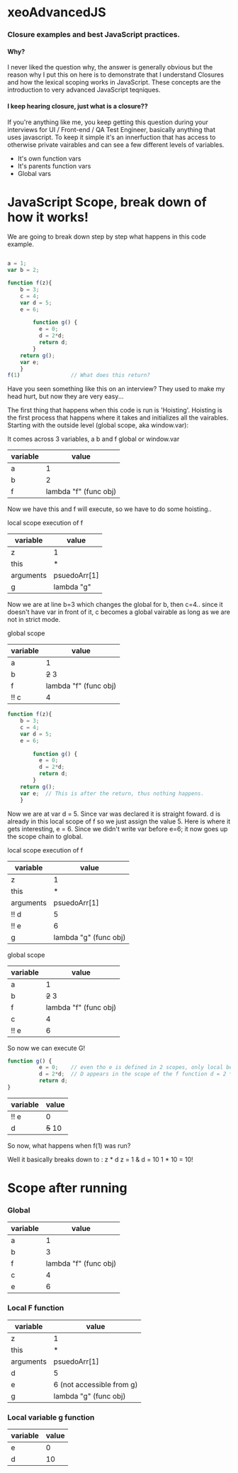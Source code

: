 # xeoAdvancedJS
### Closure examples and best JavaScript practices.

#### Why?
I never liked the question why, the answer is generally obvious but the reason why I put this on here is to demonstrate that I understand Closures and how the lexical scoping works in JavaScript. These concepts are the introduction to very advanced JavaScript teqniques.

#### I keep hearing closure, just what is a closure??
If you're anything like me, you keep getting this question during your interviews for UI / Front-end / QA Test Engineer, basically anything that uses javascript. To keep it simple it's an innerfuction that has access to otherwise private vairables and can see a few different levels of variables. 
* It's own function vars
* It's parents function vars
* Global vars


# JavaScript Scope, break down of how it works!

We are going to break down step by step what happens in this code example.

```javascript

a = 1;
var b = 2;

function f(z){
    b = 3;
    c = 4;
    var d = 5;
    e = 6;
        
        function g() {
          e = 0;
          d = 2*d;
          return d;
        }
    return g();
    var e;
    }
f(1)                // What does this return?
```
Have you seen something like this on an interview? They used to make my head hurt, but now they are very easy...

The first thing that happens when this code is run is 'Hoisting'. Hoisting is the first process that happens where it takes and initializes all the vairables. Starting with the outside level (global scope, aka window.var):

It comes across 3 variables, a b and f
global or window.var

variable | value
------------ | -------------
a | 1
b | 2
f | lambda "f" (func obj)

Now we have this and f will execute, so we have to do some hoisting..

local scope execution of f

variable | value
------------ | -------------
z | 1
this | *
arguments | psuedoArr[1]
g | lambda "g"

Now we are at line b=3 which changes the global for b, then c=4.. since it doesn't have var in front of it, c becomes a global vairable as long as we are not in strict mode.

global scope

variable | value
------------ | -------------
a | 1
b | ~~2~~ 3
f | lambda "f" (func obj)
:bangbang: c | 4

```javascript
function f(z){
    b = 3;
    c = 4;
    var d = 5;
    e = 6;
        
        function g() {
          e = 0;
          d = 2*d;
          return d;
        }
    return g();
    var e;  // This is after the return, thus nothing happens.
    }
```

Now we are at var d = 5. Since var was declared it is straight foward. d is already in this local scope of f so we just assign the value 5. Here is where it gets interesting, e = 6. Since we didn't write var before e=6; it now goes up the scope chain to global.

local scope execution of f

variable | value
------------ | -------------
z | 1
this | *
arguments | psuedoArr[1]
:bangbang: d | 5
:bangbang: e | 6
g | lambda "g" (func obj)

global scope

variable | value
------------ | -------------
a | 1
b | ~~2~~ 3
f | lambda "f" (func obj)
c | 4
:bangbang: e | 6

So now we can execute G!

```javascript
function g() {
          e = 0;    // even tho e is defined in 2 scopes, only local becomes 0
          d = 2*d;  // D appears in the scope of the f function d = 2 * 5; which is 10
          return d;
}
```

variable | value
------------ | -------------
:bangbang: e | 0
d | ~~5~~ 10

So now, what happens when f(1) was run? 

Well it basically breaks down to : z * d 
z = 1  & d = 10 
1 * 10 = 10!

# Scope after running

### Global

variable | value
------------ | -------------
a | 1
b | 3
f | lambda "f" (func obj)
c | 4
e | 6

### Local F function

variable | value
------------ | -------------
z | 1
this | *
arguments | psuedoArr[1]
d | 5
e | 6 (not accessible from g) 
g | lambda "g" (func obj)

### Local variable g function

variable | value
------------ | -------------
e | 0
d | 10
